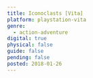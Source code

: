 ```yaml
---
title: Iconoclasts [Vita]
platform: playstation-vita
genre:
  - action-adventure
digital: true
physical: false
guide: false
pending: false
posted: 2018-01-26
---
```


